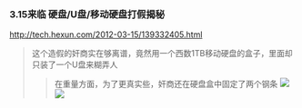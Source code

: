 ### 3.15来临 硬盘/U盘/移动硬盘打假揭秘
http://tech.hexun.com/2012-03-15/139332405.html
>这个造假的奸商实在够离谱，竟然用一个西数1TB移动硬盘的盒子，里面却只装了一个U盘来糊弄人
>>在重量方面，为了更真实些，奸商还在硬盘盒中固定了两个钢条
![](http://i4.hexunimg.cn/2012-03-15/139332420.jpg)
![](http://pic0.dwnews.net/20180730/800af657f5457c9017e9765ee0727f58_w.jpg)
